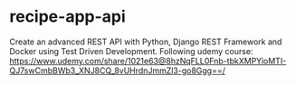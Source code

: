 # recipe-app-api
Create an advanced REST API with Python, Django REST Framework and Docker using Test Driven Development. 
Following udemy course: https://www.udemy.com/share/1021e63@8hzNqFLL0Fnb-tbkXMPYioMTI-QJ7swCmbBWb3_XNJ8CQ_8vUHrdnJmmZl3-go8Ggg==/


